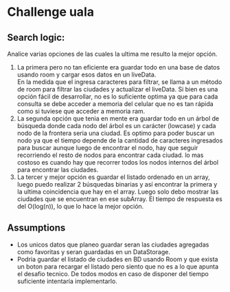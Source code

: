 # Challenge uala

## Search logic:
Analice varias opciones de las cuales la ultima me resulto la mejor opción.
1. La primera pero no tan eficiente era guardar todo en una base de datos usando room y cargar esos datos en un liveData.  
  En la medida que el ingresa caracteres para filtrar, se llama a un método de room para filtrar las ciudades y actualizar el liveData.
  Si bien es una opción fácil de desarrollar, no es lo suficiente optima ya que para cada consulta se debe acceder a memoria del celular que no es tan rápida como si tuviese que acceder a memoria ram.
2. La segunda opción que tenia en mente era guardar todo en un árbol de búsqueda donde cada nodo del árbol es un carácter (lowcase) y cada nodo de la frontera seria una ciudad.
  Es optimo para poder buscar un nodo ya que el tiempo depende de la cantidad de caracteres ingresados para buscar aunque luego de encontrar el nodo, hay que seguir recorriendo el resto de nodos para encontrar cada ciudad.
  lo mas costoso es cuando hay que  recorrer todos los nodos internos del árbol para encontrar las ciudades.
3. La tercer y mejor opción es guardar el listado ordenado en un array, luego puedo realizar 2 búsquedas binarias y así encontrar  la primera y la ultima coincidencia que hay en el array. Luego solo debo mostrar las ciudades que se encuentran en ese subArray.
   El tiempo de respuesta es del O(log(n)), lo que lo hace la mejor opción.



## Assumptions
- Los unicos datos que planeo guardar seran las ciudades agregadas como favoritas y seran guardadas en un DataStorage.
- Podria guardar el listado de ciudades en BD usando Room y que exista un boton  para recargar el listado pero siento que no es a lo que apunta el desafio tecnico. De todos modos en caso de disponer del tiempo suficiente intentaría implementarlo. 